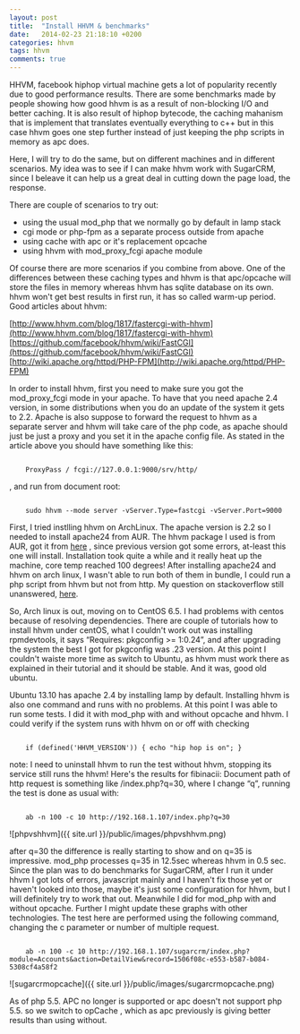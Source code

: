 ```yaml
---
layout: post
title:  "Install HHVM & benchmarks"
date:   2014-02-23 21:18:10 +0200
categories: hhvm
tags: hhvm
comments: true
---	
```


HHVM, facebook hiphop virtual machine gets a lot of popularity recently due to good performance results. There are some benchmarks made by people showing how good hhvm is as a result of non-blocking I/O and better caching. It is also result of hiphop bytecode, the caching mahanism that is implement that translates eventually everything to c++ but in this case hhvm goes one step further instead of just keeping the php scripts in memory as apc does.

Here, I will try to do the same, but on different machines and in different scenarios. My idea was to see if I can make hhvm work with SugarCRM, since I beleave it can help us a great deal in cutting down the page load, the response.

There are couple of scenarios to try out:

- using the usual mod_php that we normally go by default in lamp stack
- cgi mode or php-fpm as a separate process outside from apache
- using cache with apc or it's replacement opcache
- using hhvm with mod_proxy_fcgi apache module

Of course there are more scenarios if you combine from above. One of the differences between these caching types and hhvm is that apc/opcache will store the files in memory whereas hhvm has sqlite database on its own. hhvm won't get best results in first run, it has so called warm-up period.
Good articles about hhvm: 

[http://www.hhvm.com/blog/1817/fastercgi-with-hhvm](http://www.hhvm.com/blog/1817/fastercgi-with-hhvm)
[https://github.com/facebook/hhvm/wiki/FastCGI](https://github.com/facebook/hhvm/wiki/FastCGI)
[http://wiki.apache.org/httpd/PHP-FPM](http://wiki.apache.org/httpd/PHP-FPM)

In order to install hhvm, first you need to make sure you got the mod_proxy_fcgi mode in your apache. To have that you need apache 2.4 version, in some distributions when you do an update of the system it gets to 2.2. Apache is also suppose to forward the request to hhvm as a separate server and hhvm will take care of the php code, as apache should just be just a proxy and you set it in the apache config file. As stated in the article above you should have something like this:

<code>
	ProxyPass / fcgi://127.0.0.1:9000/srv/http/
</code>

, and run from document root:

<code>
	sudo hhvm --mode server -vServer.Type=fastcgi -vServer.Port=9000
</code>


First, I tried instlling hhvm on ArchLinux. The apache version is 2.2 so I needed to install apache24 from AUR. The hhvm package I used is from AUR, got it from [here](https://github.com/mtorromeo/archlinux-packages/tree/master/hhvm) , since previous version got some errors, at-least this one will install. Installation took quite a while and it really heat up the machine, core temp reached 100 degrees! After installing apache24 and hhvm on arch linux, I wasn't able to run both of them in bundle, I could run a php script from hhvm but not from http. My question on stackoverflow still unanswered, [here](http://stackoverflow.com/questions/21740532/configure-hhvm-and-apache-for-archlinux). 

So, Arch linux is out, moving on to CentOS 6.5. I had problems with centos because of resolving dependencies. There are couple of tutorials how to install hhvm under centOS, what I couldn't work out was installing rpmdevtools, it says “Requires: pkgconfig >= 1:0.24”, and after upgrading the system the best I got for pkgconfig was .23 version. At this point I couldn't waiste more time as switch to Ubuntu, as hhvm must work there as explained in their tutorial and it should be stable. And it was, good old ubuntu. 

Ubuntu 13.10 has apache 2.4 by installing lamp by default. Installing hhvm is also one command and runs with no problems. At this point I was able to run some tests. I did it with mod_php with and without opcache and hhvm. 
I could verify if the system runs with hhvm on or off with checking 

<code>
	if (defined('HHVM_VERSION')) { echo "hip hop is on"; }
</code>

note: I need to uninstall hhvm to run the test without hhvm, stopping its service still runs the hhvm! 
Here's the results for fibinacii:
Document path of http request is something like /index.php?q=30, where I change “q”, running the test is done as usual with:

<code>
	ab -n 100 -c 10 http://192.168.1.107/index.php?q=30
</code>

![phpvshhvm]({{ site.url }}/public/images/phpvshhvm.png)


after q=30 the difference is really starting to show and on q=35 is impressive. mod_php processes q=35 in 12.5sec whereas hhvm in 0.5 sec. 
Since the plan was to do benchmarks for SugarCRM, after I run it under hhvm I got lots of errors, javascript mainly and I haven't fix those yet or haven't looked into those, maybe it's just some configuration for hhvm, but I will definitely try to work that out. Meanwhile I did for mod_php with and without opcache. Further I might update these graphs with other technologies.
The test here are performed using the following command, changing the c parameter or number of multiple request.

<code>
	ab -n 100 -c 10 http://192.168.1.107/sugarcrm/index.php?module=Accounts&action=DetailView&record=1506f08c-e553-b587-b084-5308cf4a58f2
</code>

![sugarcrmopcache]({{ site.url }}/public/images/sugarcrmopcache.png)

As of php 5.5. APC no longer is supported or apc doesn't not support php 5.5. so we switch to opCache , which as apc previously is giving better results than using without.